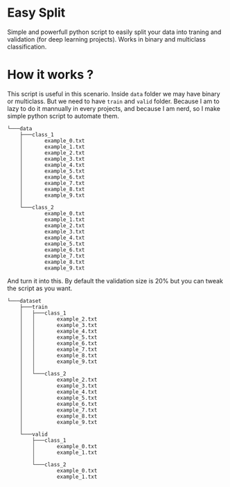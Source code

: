 # Easy Split
Simple and powerfull python script to easily split your data into traning and validation (for deep learning projects). Works in binary and multiclass classification.

# How it works ?
This script is useful in this scenario. Inside `data` folder we may have binary or multiclass. But we need to have `train` and `valid` folder. Because I am to lazy to do it mannually in every projects, and because I am nerd, so I make simple python script to automate them.

```
└───data
    ├───class_1
    │       example_0.txt
    │       example_1.txt
    │       example_2.txt
    │       example_3.txt
    │       example_4.txt
    │       example_5.txt
    │       example_6.txt
    │       example_7.txt
    │       example_8.txt
    │       example_9.txt
    │
    └───class_2
            example_0.txt
            example_1.txt
            example_2.txt
            example_3.txt
            example_4.txt
            example_5.txt
            example_6.txt
            example_7.txt
            example_8.txt
            example_9.txt
```

And turn it into this. By default the validation size is 20% but you can tweak the script as you want.

```
└───dataset
    ├───train
    │   ├───class_1
    │   │       example_2.txt
    │   │       example_3.txt
    │   │       example_4.txt
    │   │       example_5.txt
    │   │       example_6.txt
    │   │       example_7.txt
    │   │       example_8.txt
    │   │       example_9.txt
    │   │
    │   └───class_2
    │           example_2.txt
    │           example_3.txt
    │           example_4.txt
    │           example_5.txt
    │           example_6.txt
    │           example_7.txt
    │           example_8.txt
    │           example_9.txt
    │
    └───valid
        ├───class_1
        │       example_0.txt
        │       example_1.txt
        │
        └───class_2
                example_0.txt
                example_1.txt
```